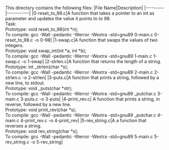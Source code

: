 This directory contains the following files:
|File Name|Description|
|---------|-----------|
|0-reset_to_98.c|A  function that takes a pointer to an int as parameter and updates the value it points to to 98. <br> Task: <br> Prototype: void reset_to_98(int *n); <br> To compile: gcc -Wall -pedantic -Werror -Wextra -std=gnu89 0-main.c 0-reset_to_98.c -o 0-98|
|1-swap.c|A function that swaps the values of two integers. <br> Prototype: void swap_int(int *a, int *b); <br> To compile: gcc -Wall -pedantic -Werror -Wextra -std=gnu89 1-main.c 1-swap.c -o 1-swap|
|2-strlen.c|A function that returns the length of a string.<br> Prototype: int _strlen(char *s);<br> To compile: gcc -Wall -pedantic -Werror -Wextra -std=gnu89 2-main.c 2-strlen.c -o 2-strlen|
|3-puts.c|A function that prints a string, followed by a new line, to stdout. <br> Prototype: void _puts(char *str); <br> To compile: gcc -Wall -pedantic -Werror -Wextra -std=gnu89 _putchar.c 3-main.c 3-puts.c -o 3-puts|
|4-print_rev.c| A  function that prints a string, in reverse, followed by a new line. <br> Prototype: void print_rev(char *s); <br> To compile: gcc -Wall -pedantic -Werror -Wextra -std=gnu89 _putchar.c 4-main.c 4-print_rev.c -o 4-print_rev|
|5-rev_string.c|A a function that reverses a string. <br> Prototype: void rev_string(char *s); <br> To compile: gcc -Wall -pedantic -Werror -Wextra -std=gnu89 5-main.c 5-rev_string.c -o 5-rev_string|

